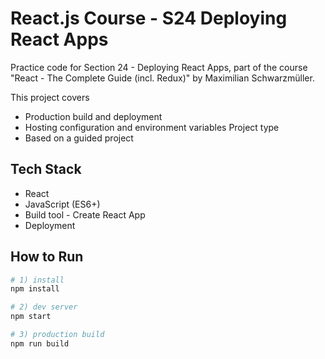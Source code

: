 # React.js Course - S24 Deploying React Apps

Practice code for Section 24 - Deploying React Apps, part of the course "React - The Complete Guide (incl. Redux)" by Maximilian Schwarzmüller.

This project covers
- Production build and deployment
- Hosting configuration and environment variables
Project type
- Based on a guided project

## Tech Stack
- React
- JavaScript (ES6+)
- Build tool - Create React App
- Deployment
## How to Run

```bash
# 1) install
npm install

# 2) dev server
npm start

# 3) production build
npm run build
```